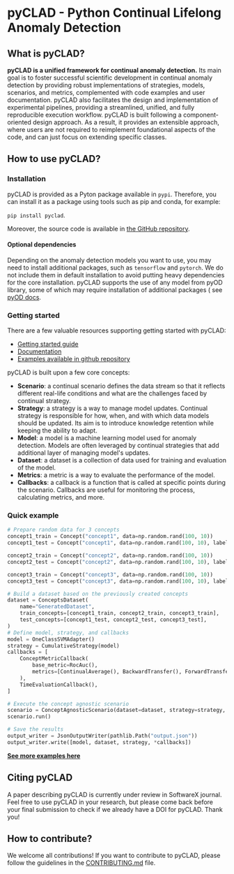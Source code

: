 # pyCLAD - Python Continual Lifelong Anomaly Detection

## What is pyCLAD?

**pyCLAD is a unified framework for continual anomaly detection.**
Its main goal is to foster successful scientific development in continual anomaly detection by
providing robust implementations of strategies, models, scenarios, and metrics, complemented with code examples and user
documentation.
pyCLAD also facilitates the design and implementation of experimental pipelines, providing a streamlined, unified, and
fully reproducible execution workflow.
pyCLAD is built following a component-oriented design approach. As a result, it provides an extensible approach, where
users are not required to reimplement foundational aspects of the code, and can just focus on extending specific
classes.

## How to use pyCLAD?

### Installation

pyCLAD is provided as a Pyton package available in `pypi`. Therefore, you can install it as a package using tools such
as pip and conda, for example:

`pip install pyclad`.

Moreover, the source code is available in [the GitHub repository](https://github.com/lifelonglab/pyCLAD).

#### Optional dependencies

Depending on the anomaly detection models you want to use, you may need to install additional packages,
such as `tensorflow` and `pytorch`.
We do not include them in default installation to avoid putting heavy dependencies for the core installation.
pyCLAD supports the use of any model from pyOD library, some of which may require installation of additional packages (
see [pyOD docs](https://pyod.readthedocs.io/en/latest/).

### Getting started

There are a few valuable resources supporting getting started with pyCLAD:

- [Getting started guide](https://pyclad.readthedocs.io/en/latest/)
- [Documentation](https://pyclad.readthedocs.io/en/latest/)
- [Examples available in github repository](https://github.com/lifelonglab/pyCLAD/tree/main/examples)

pyCLAD is built upon a few core concepts:

- **Scenario**: a continual scenario defines the data stream so that it reflects different real-life conditions and what
  are
  the challenges faced by continual strategy.
- **Strategy**: a strategy is a way to manage model updates. Continual strategy is responsible for how, when, and with
  which
  data models should be updated. Its aim is to introduce knowledge retention while keeping the ability to adapt.
- **Model**: a model is a machine learning model used for anomaly detection. Models are often leveraged by continual
  strategies that add additional layer of managing model's updates.
- **Dataset**: a dataset is a collection of data used for training and evaluation of the model.
- **Metrics**: a metric is a way to evaluate the performance of the model.
- **Callbacks**: a callback is a function that is called at specific points during the scenario. Callbacks are
  useful for monitoring the process, calculating metrics, and more.

### Quick example

```python
# Prepare random data for 3 concepts
concept1_train = Concept("concept1", data=np.random.rand(100, 10))
concept1_test = Concept("concept1", data=np.random.rand(100, 10), labels=np.random.randint(0, 2, 100))

concept2_train = Concept("concept2", data=np.random.rand(100, 10))
concept2_test = Concept("concept2", data=np.random.rand(100, 10), labels=np.random.randint(0, 2, 100))

concept3_train = Concept("concept3", data=np.random.rand(100, 10))
concept3_test = Concept("concept3", data=np.random.rand(100, 10), labels=np.random.randint(0, 2, 100))

# Build a dataset based on the previously created concepts
dataset = ConceptsDataset(
    name="GeneratedDataset",
    train_concepts=[concept1_train, concept2_train, concept3_train],
    test_concepts=[concept1_test, concept2_test, concept3_test],
)
# Define model, strategy, and callbacks
model = OneClassSVMAdapter()
strategy = CumulativeStrategy(model)
callbacks = [
    ConceptMetricCallback(
        base_metric=RocAuc(),
        metrics=[ContinualAverage(), BackwardTransfer(), ForwardTransfer()],
    ),
    TimeEvaluationCallback(),
]

# Execute the concept agnostic scenario
scenario = ConceptAgnosticScenario(dataset=dataset, strategy=strategy, callbacks=callbacks)
scenario.run()

# Save the results
output_writer = JsonOutputWriter(pathlib.Path("output.json"))
output_writer.write([model, dataset, strategy, *callbacks])
```

**[See more examples here](https://github.com/lifelonglab/pyCLAD/tree/main/examples)**

## Citing pyCLAD

A paper describing pyCLAD is currently under review in SoftwareX journal. Feel free to use pyCLAD in your research, but
please come back before your final submission to check if we already have a DOI for pyCLAD. Thank you!

## How to contribute?

We welcome all contributions! If you want to contribute to pyCLAD, please follow the guidelines in
the [CONTRIBUTING.md](CONTRIBUTING.md) file.